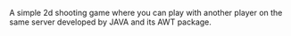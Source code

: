 A simple 2d shooting game where you can play with another player on the same server developed by JAVA and its AWT package.
